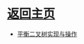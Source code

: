 
# [返回主页](https://github.com/evenMai92/front-end-interview/blob/master/README.md)

* [平衡二叉树实现与操作](https://github.com/evenMai92/front-end-interview/issues/4)
